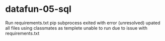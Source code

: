 # datafun-05-sql
Run requirements.txt pip subprocess exited with error (unresolved)
upated all files using classmates as templete
unable to run due to issue with requirements.txt
